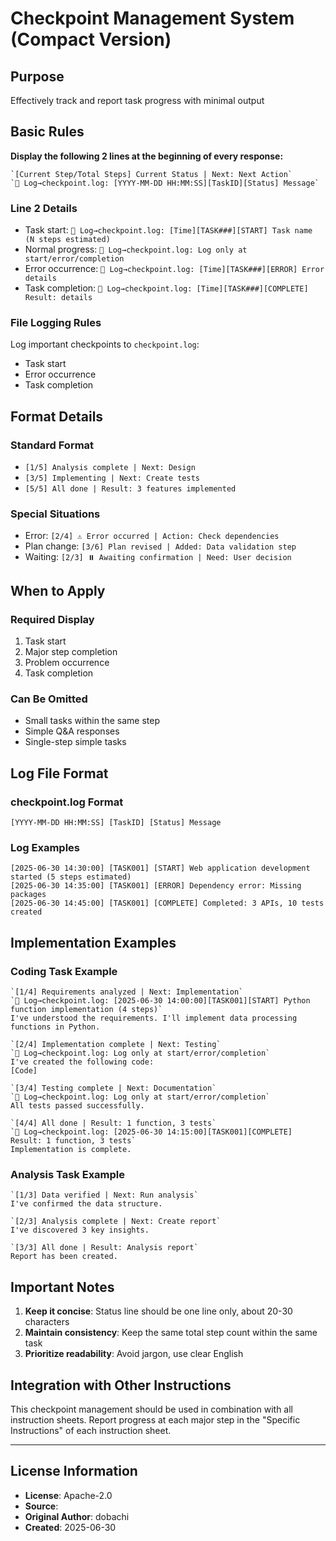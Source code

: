 # Checkpoint Management System (Compact Version)

## Purpose
Effectively track and report task progress with minimal output

## Basic Rules
**Display the following 2 lines at the beginning of every response:**

```
`[Current Step/Total Steps] Current Status | Next: Next Action`
`📌 Log→checkpoint.log: [YYYY-MM-DD HH:MM:SS][TaskID][Status] Message`
```

### Line 2 Details
- Task start: `📌 Log→checkpoint.log: [Time][TASK###][START] Task name (N steps estimated)`
- Normal progress: `📌 Log→checkpoint.log: Log only at start/error/completion`
- Error occurrence: `📌 Log→checkpoint.log: [Time][TASK###][ERROR] Error details`
- Task completion: `📌 Log→checkpoint.log: [Time][TASK###][COMPLETE] Result: details`

### File Logging Rules
Log important checkpoints to `checkpoint.log`:
- Task start
- Error occurrence
- Task completion

## Format Details

### Standard Format
- `[1/5] Analysis complete | Next: Design`
- `[3/5] Implementing | Next: Create tests`
- `[5/5] All done | Result: 3 features implemented`

### Special Situations
- Error: `[2/4] ⚠️ Error occurred | Action: Check dependencies`
- Plan change: `[3/6] Plan revised | Added: Data validation step`
- Waiting: `[2/3] ⏸️ Awaiting confirmation | Need: User decision`

## When to Apply

### Required Display
1. Task start
2. Major step completion
3. Problem occurrence
4. Task completion

### Can Be Omitted
- Small tasks within the same step
- Simple Q&A responses
- Single-step simple tasks

## Log File Format

### checkpoint.log Format
```
[YYYY-MM-DD HH:MM:SS] [TaskID] [Status] Message
```

### Log Examples
```
[2025-06-30 14:30:00] [TASK001] [START] Web application development started (5 steps estimated)
[2025-06-30 14:35:00] [TASK001] [ERROR] Dependency error: Missing packages
[2025-06-30 14:45:00] [TASK001] [COMPLETE] Completed: 3 APIs, 10 tests created
```

## Implementation Examples

### Coding Task Example
```
`[1/4] Requirements analyzed | Next: Implementation`
`📌 Log→checkpoint.log: [2025-06-30 14:00:00][TASK001][START] Python function implementation (4 steps)`
I've understood the requirements. I'll implement data processing functions in Python.

`[2/4] Implementation complete | Next: Testing`
`📌 Log→checkpoint.log: Log only at start/error/completion`
I've created the following code:
[Code]

`[3/4] Testing complete | Next: Documentation`
`📌 Log→checkpoint.log: Log only at start/error/completion`
All tests passed successfully.

`[4/4] All done | Result: 1 function, 3 tests`
`📌 Log→checkpoint.log: [2025-06-30 14:15:00][TASK001][COMPLETE] Result: 1 function, 3 tests`
Implementation is complete.
```

### Analysis Task Example
```
`[1/3] Data verified | Next: Run analysis`
I've confirmed the data structure.

`[2/3] Analysis complete | Next: Create report`
I've discovered 3 key insights.

`[3/3] All done | Result: Analysis report`
Report has been created.
```

## Important Notes

1. **Keep it concise**: Status line should be one line only, about 20-30 characters
2. **Maintain consistency**: Keep the same total step count within the same task
3. **Prioritize readability**: Avoid jargon, use clear English

## Integration with Other Instructions

This checkpoint management should be used in combination with all instruction sheets.
Report progress at each major step in the "Specific Instructions" of each instruction sheet.

---
## License Information
- **License**: Apache-2.0
- **Source**: 
- **Original Author**: dobachi
- **Created**: 2025-06-30
